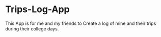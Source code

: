 # Trips-Log-App
This App is for me and my friends to Create a log of mine and their trips during their college days.
